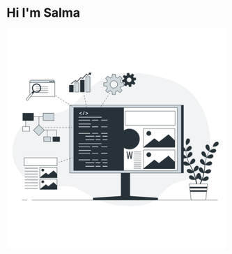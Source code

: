   <h1>Hi I'm Salma</h1>
  <img src="https://github.com/SalmaQassem/SalmaQassem/blob/main/Software%20integration-bro.png" height="25%">
